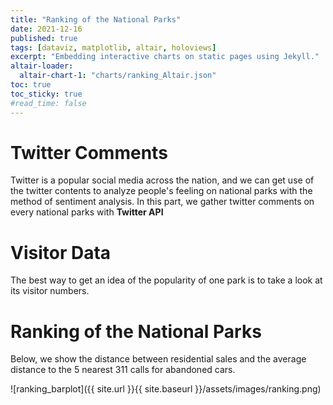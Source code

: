 ```yaml
---
title: "Ranking of the National Parks"
date: 2021-12-16
published: true
tags: [dataviz, matplotlib, altair, holoviews]
excerpt: "Embedding interactive charts on static pages using Jekyll."
altair-loader:
  altair-chart-1: "charts/ranking_Altair.json"
toc: true
toc_sticky: true
#read_time: false
---
```


# Twitter Comments

Twitter is a popular social media across the nation, and we can get use of the twitter contents to analyze people's feeling on national parks with the method of sentiment analysis. In this part, we gather twitter comments on every national parks with **Twitter API**

# Visitor Data

The best way to get an idea of the popularity of one park is to take a look at its visitor numbers. 

<div id="altair-chart-1"></div>


# Ranking of the National Parks

Below, we show the distance between residential sales and the average distance to the 5 nearest 311 calls for abandoned cars.

![ranking_barplot]({{ site.url }}{{ site.baseurl }}/assets/images/ranking.png)
